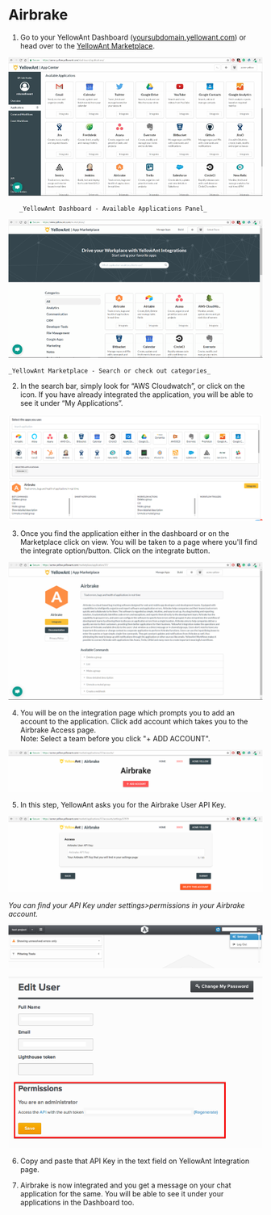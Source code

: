 # Airbrake

1. Go to your YellowAnt Dashboard \([yoursubdomain.yellowant.com](https://github.com/yellowanthq/yellowant-help-center/tree/bdad19066023aa6a8b667a1d6f05b72945b49759/yoursubdomain.yellowant.com)\) or head over to the [YellowAnt Marketplace](https://www.yellowant.com/marketplace). 

![](../../.gitbook/assets/image%20%28235%29.png)

       _YellowAnt Dashboard - Available Applications Panel_

![](../../.gitbook/assets/image%20%28276%29.png)

    _YellowAnt Marketplace - Search or check out categories_

2. In the search bar, simply look for “AWS Cloudwatch”, or click on the icon. If you have already integrated the application, you will be able to see it under “My Applications”.

![](../../.gitbook/assets/airtable.PNG)

3. Once you find the application either in the dashboard or on the Marketplace click on view. You will be taken to a page where you'll find the integrate option/button. Click on the integrate button. 

![](../../.gitbook/assets/image%20%28196%29.png)

4. You will be on the integration page which prompts you to add an account to the application. Click add account which takes you to the Airbrake Access page.  
Note: Select a team before you click "+ ADD ACCOUNT".  


![](../../.gitbook/assets/image%20%28109%29.png)

5. In this step, YellowAnt asks you for the Airbrake User API Key.  


![](../../.gitbook/assets/image%20%2833%29.png)

_You can find your API Key under settings&gt;permissions in your Airbrake account._  


![](../../.gitbook/assets/image%20%2899%29.png)

![](../../.gitbook/assets/image%20%28111%29.png)

6. Copy and paste that API Key in the text field on YellowAnt Integration page.

7. Airbrake is now integrated and you get a message on your chat application for the same. You will be able to see it under your applications in the Dashboard too.

